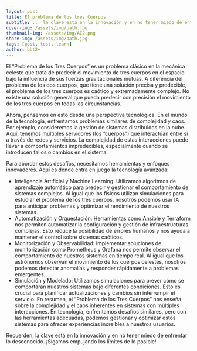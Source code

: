 ```yaml
---
layout: post
title: El problema de los tres Cuerpos 
subtitle: ... la clave está en la innovación y en no tener miedo de enfrentar lo desconocido.
cover-img: /assets/img/path.jpg
thumbnail-img: /assets/img/AI2.png
share-img: /assets/img/path.jpg
tags: [post, test, learn]
author: bbt2+
---
```


El “Problema de los Tres Cuerpos” es un problema clásico en la mecánica celeste que trata de predecir el movimiento de tres cuerpos en el espacio bajo la influencia de sus fuerzas gravitacionales mutuas. A diferencia del problema de los dos cuerpos, que tiene una solución precisa y predecible, el problema de los tres cuerpos es caótico y extremadamente complejo. No existe una solución general que pueda predecir con precisión el movimiento de los tres cuerpos en todas las circunstancias.

Ahora, pensemos en esto desde una perspectiva tecnológica. En el mundo de la tecnología, enfrentamos problemas similares de complejidad y caos. Por ejemplo, consideremos la gestión de sistemas distribuidos en la nube. Aquí, tenemos múltiples servidores (los “cuerpos”) que interactúan entre sí a través de redes y servicios. La complejidad de estas interacciones puede llevar a comportamientos impredecibles, especialmente cuando se introducen fallos o cambios en el sistema.

Para abordar estos desafíos, necesitamos herramientas y enfoques innovadores. Aquí es donde entra en juego la tecnología avanzada:

- Inteligencia Artificial y Machine Learning: Utilizamos algoritmos de aprendizaje automático para predecir y gestionar el comportamiento de sistemas complejos. Al igual que los físicos utilizan simulaciones para estudiar el problema de los tres cuerpos, nosotros podemos usar IA para anticipar problemas y optimizar el rendimiento de nuestros sistemas.
- Automatización y Orquestación: Herramientas como Ansible y Terraform nos permiten automatizar la configuración y gestión de infraestructuras complejas. Esto reduce la posibilidad de errores humanos y nos ayuda a mantener el control sobre sistemas caóticos.
- Monitorización y Observabilidad: Implementar soluciones de monitorización como Prometheus y Grafana nos permite observar el comportamiento de nuestros sistemas en tiempo real. Al igual que los astrónomos observan el movimiento de los cuerpos celestes, nosotros podemos detectar anomalías y responder rápidamente a problemas emergentes.
- Simulación y Modelado: Utilizamos simulaciones para prever cómo se comportarán nuestros sistemas bajo diferentes condiciones. Esto es crucial para planificar actualizaciones y cambios sin interrumpir el servicio.
En resumen, el “Problema de los Tres Cuerpos” nos enseña sobre la complejidad y el caos inherentes en sistemas con múltiples interacciones. En tecnología, enfrentamos desafíos similares, pero con las herramientas adecuadas, podemos gestionar y optimizar estos sistemas para ofrecer experiencias increíbles a nuestros usuarios.

Recuerden, la clave está en la innovación y en no tener miedo de enfrentar lo desconocido. ¡Sigamos empujando los límites de lo posible!